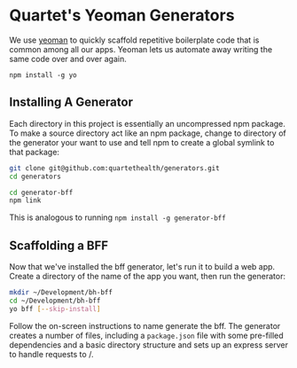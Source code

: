 # Quartet's Yeoman Generators

We use [yeoman](http://yeoman.io/) to quickly scaffold repetitive boilerplate code that is common among all our apps. Yeoman lets us automate away writing the same code over and over again.

`npm install -g yo`

## Installing A Generator

Each directory in this project is essentially an uncompressed npm package. To make a source directory act like an npm package, change to directory of the generator your want to use and tell npm to create a global symlink to that package:

```bash
git clone git@github.com:quartethealth/generators.git
cd generators

cd generator-bff
npm link
```
This is analogous to running `npm install -g generator-bff`

## Scaffolding a BFF

Now that we've installed the bff generator, let's run it to build a web app. Create a directory of the name of the app you want, then run the generator:

```bash
mkdir ~/Development/bh-bff
cd ~/Development/bh-bff
yo bff [--skip-install]
```
Follow the on-screen instructions to name generate the bff. The generator creates a number of files, including a `package.json` file with some pre-filled dependencies and a basic directory structure and sets up an express server to handle requests to /.
